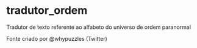 # tradutor_ordem
Tradutor de texto referente ao alfabeto do universo de ordem paranormal

Fonte criado por @whypuzzles (Twitter)
